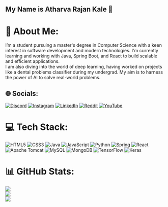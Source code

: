## My Name is Atharva Rajan Kale 👋

# 💫 About Me:
 I’m a student pursuing a master's degree in Computer Science with a keen interest in software development and modern technologies. I'm currently learning and working with Java, Spring Boot, and React to build scalable and efficient applications.<br> I am also diving into the world of deep learning, having worked on projects like a dental problems classifier during my undergrad. My aim is to harness the power of AI to solve real-world problems.


## 🌐 Socials:
[![Discord](https://img.shields.io/badge/Discord-%237289DA.svg?logo=discord&logoColor=white)](https://discord.gg/kale_1234) [![Instagram](https://img.shields.io/badge/Instagram-%23E4405F.svg?logo=Instagram&logoColor=white)](https://instagram.com/ak17002) [![LinkedIn](https://img.shields.io/badge/LinkedIn-%230077B5.svg?logo=linkedin&logoColor=white)](https://linkedin.com/in/atharva-rajan-kale) [![Reddit](https://img.shields.io/badge/Reddit-%23FF4500.svg?logo=Reddit&logoColor=white)](https://reddit.com/user/Upstairs_Arachnid_86) [![YouTube](https://img.shields.io/badge/YouTube-%23FF0000.svg?logo=YouTube&logoColor=white)](https://youtube.com/@atharvakale3111) 

# 💻 Tech Stack:
![HTML5](https://img.shields.io/badge/html5-%23E34F26.svg?style=for-the-badge&logo=html5&logoColor=white) ![CSS3](https://img.shields.io/badge/css3-%231572B6.svg?style=for-the-badge&logo=css3&logoColor=white) ![Java](https://img.shields.io/badge/java-%23ED8B00.svg?style=for-the-badge&logo=openjdk&logoColor=white) ![JavaScript](https://img.shields.io/badge/javascript-%23323330.svg?style=for-the-badge&logo=javascript&logoColor=%23F7DF1E) ![Python](https://img.shields.io/badge/python-3670A0?style=for-the-badge&logo=python&logoColor=ffdd54) ![Spring](https://img.shields.io/badge/spring-%236DB33F.svg?style=for-the-badge&logo=spring&logoColor=white) ![React](https://img.shields.io/badge/react-%2320232a.svg?style=for-the-badge&logo=react&logoColor=%2361DAFB) ![Apache Tomcat](https://img.shields.io/badge/apache%20tomcat-%23F8DC75.svg?style=for-the-badge&logo=apache-tomcat&logoColor=black) ![MySQL](https://img.shields.io/badge/mysql-4479A1.svg?style=for-the-badge&logo=mysql&logoColor=white) ![MongoDB](https://img.shields.io/badge/MongoDB-%234ea94b.svg?style=for-the-badge&logo=mongodb&logoColor=white) ![TensorFlow](https://img.shields.io/badge/TensorFlow-%23FF6F00.svg?style=for-the-badge&logo=TensorFlow&logoColor=white) ![Keras](https://img.shields.io/badge/Keras-%23D00000.svg?style=for-the-badge&logo=Keras&logoColor=white)
# 📊 GitHub Stats:
![](https://github-readme-stats.vercel.app/api?username=Atharva-Rajan-Kale&theme=default&hide_border=false&include_all_commits=false&count_private=false)<br/>
![](https://github-readme-streak-stats.herokuapp.com/?user=Atharva-Rajan-Kale&theme=default&hide_border=false)<br/>
![](https://github-readme-stats.vercel.app/api/top-langs/?username=Atharva-Rajan-Kale&hide=jupyter%20notebook,html&theme=default&hide_border=false&include_all_commits=false&count_private=false&layout=compact)


